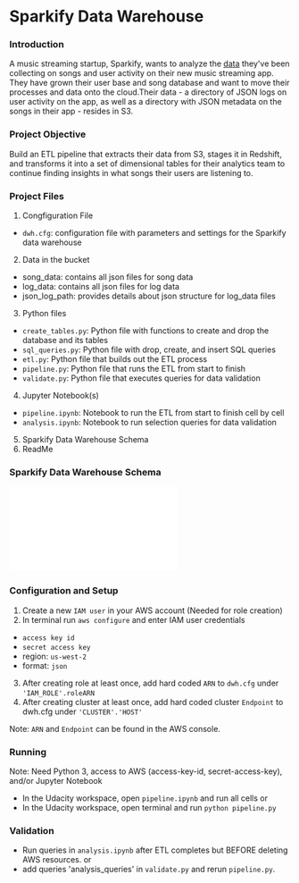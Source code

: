 # Sparkify Data Warehouse
### Introduction
A music streaming startup, Sparkify, wants to analyze the [data](http://millionsongdataset.com/) they've been collecting on songs and user activity on their new music streaming app. They have grown their user base and song database and want to move their processes and data onto the cloud.Their data - a directory of JSON logs on user activity on the app, as well as a directory with JSON metadata on the songs in their app - resides in S3.
### Project Objective
Build an ETL pipeline that extracts their data from S3, stages it in Redshift, and transforms it into a set of dimensional tables for their analytics team to continue finding insights in what songs their users are listening to.
### Project Files
1. Congfiguration File
* `dwh.cfg`: configuration file with parameters and settings for the Sparkify data warehouse
2. Data in the bucket
* song_data: contains all json files for song data
* log_data: contains all json files for log data
* json_log_path: provides details about json structure for log_data files
3. Python files
* `create_tables.py`: Python file with functions to create and drop the database and its tables
* `sql_queries.py`: Python file with drop, create, and insert SQL queries
* `etl.py`: Python file that builds out the ETL process
* `pipeline.py`: Python file that runs the ETL from start to finish
* `validate.py`: Python file that executes queries for data validation
4. Jupyter Notebook(s)
* `pipeline.ipynb`: Notebook to run the ETL from start to finish cell by cell
* `analysis.ipynb`: Notebook to run selection queries for data validation
5. Sparkify Data Warehouse Schema
6. ReadMe

### Sparkify Data Warehouse Schema
![Schema](Sparkify_DWH_Schema.pdf)

### Configuration and Setup
1. Create a new `IAM user` in your AWS account (Needed for role creation)
2. In terminal run ```aws configure``` and enter IAM user credentials 
* `access key id`
* `secret access key`
* region: `us-west-2`
* format: `json`
3. After creating role at least once, add hard coded `ARN` to `dwh.cfg` under `'IAM_ROLE'.roleARN`
4. After creating cluster at least once, add hard coded cluster `Endpoint` to dwh.cfg under `'CLUSTER'.'HOST'`

Note: `ARN` and `Endpoint` can be found in the AWS console.

### Running
Note: Need Python 3, access to AWS (access-key-id, secret-access-key), and/or Jupyter Notebook
* In the Udacity workspace, open `pipeline.ipynb` and run all cells 
or
* In the Udacity workspace, open terminal and run ```python pipeline.py```
### Validation
* Run queries in `analysis.ipynb` after ETL completes but BEFORE deleting AWS resources.
or 
* add queries 'analysis_queries' in `validate.py` and rerun `pipeline.py`.
